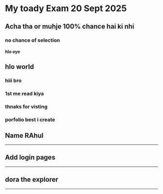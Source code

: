 # My toady Exam 20 Sept 2025


## Acha tha or muhje 100% chance hai ki nhi 

### no chance of selection


#### hlo oye



## hlo world


### hiii bro


### 1st me read kiya


### thnaks for visting


### porfolio best i create 

## Name RAhul

---

## Add login pages

---

## dora the explorer 
---
